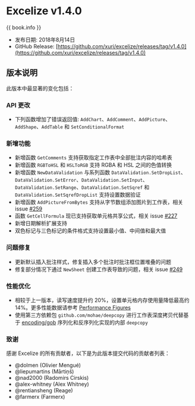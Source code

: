 # Excelize v1.4.0

{{ book.info }}

* 发布日期: 2018年8月14日
* GitHub Release: [https://github.com/xuri/excelize/releases/tag/v1.4.0](https://github.com/xuri/excelize/releases/tag/v1.4.0)

## 版本说明

此版本中最显著的变化包括：

### API 更改

* 下列函数增加了错误返回值: `AddChart`、`AddComment`、`AddPicture`、`AddShape`、`AddTable` 和 `SetConditionalFormat`

### 新增功能

* 新增函数 `GetComments` 支持获取指定工作表中全部批注内容的哈希表
* 新增函数 `RGBToHSL` 和 `HSLToRGB` 支持 RGBA 和 HSL 之间的色值转换
* 新增函数 `NewDataValidation` 与系列函数 `DataValidation.SetDropList`、`DataValidation.SetError`、`DataValidation.SetInput`、`DataValidation.SetRange`、`DataValidation.SetSqref` 和 `DataValidation.SetSqrefDropList` 支持设置数据验证
* 新增函数 `AddPictureFromBytes` 支持从字节数组添加图片到工作表，相关 issue [#259](https://github.com/xuri/excelize/issues/259)
* 函数 `GetCellFormula` 现已支持获取单元格共享公式，相关 issue [#227](https://github.com/xuri/excelize/issues/227)
* 新增日期解析扩展支持
* 双色标记与三色标记的条件格式支持设置最小值、中间值和最大值

### 问题修复

* 更新默认插入批注样式，修复插入多个批注时批注框位置堆叠的问题
* 修复部分情况下通过 `NewSheet` 创建工作表导致的问题，相关 issue [#249](https://github.com/xuri/excelize/issues/249)

### 性能优化

* 相较于上一版本，读写速度提升约 20%，设置单元格内存使用量降低最高约 14%。更多性能数据请参考 [Performance Figures](https://github.com/xuri/excelize/wiki#performance-figures)
* 使用第三方依赖包 `github.com/mohae/deepcopy` 进行工作表深度拷贝代替基于 [encoding/gob](https://go.dev/blog/gob) 序列化和反序列化实现的内部 `deepcopy`

### 致谢

感谢 Excelize 的所有贡献者，以下是为此版本提交代码的贡献者列表：

* @dolmen (Olivier Mengué)
* @liepumartins (Mārtiņš)
* @nad2000 (Radomirs Cirskis)
* @alex-whitney (Alex Whitney)
* @rentiansheng (Reage)
* @farmerx (Farmerx)
